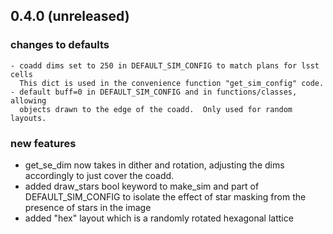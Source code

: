 ## 0.4.0  (unreleased)

### changes to defaults

    - coadd dims set to 250 in DEFAULT_SIM_CONFIG to match plans for lsst cells
      This dict is used in the convenience function "get_sim_config" code.
    - default buff=0 in DEFAULT_SIM_CONFIG and in functions/classes, allowing
      objects drawn to the edge of the coadd.  Only used for random layouts.

### new features

   - get_se_dim now takes in dither and rotation, adjusting the dims
       accordingly to just cover the coadd.
   - added draw_stars bool keyword to make_sim and part of DEFAULT_SIM_CONFIG
     to isolate the effect of star masking from the presence of stars in the
     image
   - added "hex" layout which is a randomly rotated hexagonal lattice
